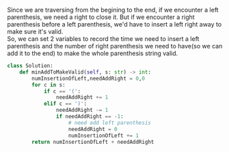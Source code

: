   Since we are traversing from the begining to the end, if we encounter a left parenthesis, we need a right to close it. But if we encounter a right parenthesis 
before a left parenthesis, we'd have to insert a left right away to make sure it's valid.  
  So, we can set 2 variables to record the time we need to insert a left parenthesis and the number of right parenthesis we need to have(so we can add it to the end) to make the whole parenthesis string valid.

```python
class Solution:
    def minAddToMakeValid(self, s: str) -> int:
        numInsertionOfLeft,needAddRight = 0,0
        for c in s:
            if c == '(':
                needAddRight += 1
            elif c == ')':
                needAddRight -= 1
                if needAddRight == -1:
                    # need add left parenthesis
                    needAddRight = 0
                    numInsertionOfLeft += 1
        return numInsertionOfLeft + needAddRight
```
